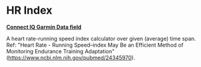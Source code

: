 # HR Index #

**[Connect IQ Garmin Data field](https://apps.garmin.com/en-US/apps/bc41945e-e85e-4a17-85d3-c63b36f4c6ed)**

A heart rate-running speed index calculator over given (average) time span. 
Ref: "Heart Rate - Running Speed–index May Be an Efficient Method of
Monitoring Endurance Training Adaptation" (https://www.ncbi.nlm.nih.gov/pubmed/24345970).
